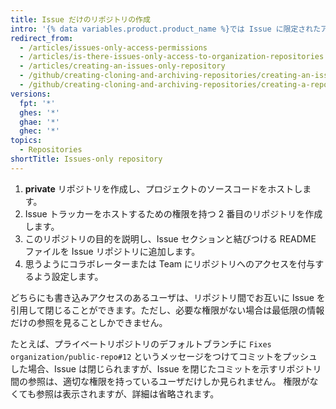 ```yaml
---
title: Issue だけのリポジトリの作成
intro: '{% data variables.product.product_name %}では Issue に限定されたアクセス権限は存在しませんが、Issue 専用のリポジトリを作成すれば、実質的にそのようなアクセス権限を設定できます。'
redirect_from:
  - /articles/issues-only-access-permissions
  - /articles/is-there-issues-only-access-to-organization-repositories
  - /articles/creating-an-issues-only-repository
  - /github/creating-cloning-and-archiving-repositories/creating-an-issues-only-repository
  - /github/creating-cloning-and-archiving-repositories/creating-a-repository-on-github/creating-an-issues-only-repository
versions:
  fpt: '*'
  ghes: '*'
  ghae: '*'
  ghec: '*'
topics:
  - Repositories
shortTitle: Issues-only repository
---
```


1. **private** リポジトリを作成し、プロジェクトのソースコードをホストします。
2. Issue トラッカーをホストするための権限を持つ 2 番目のリポジトリを作成します。
3. このリポジトリの目的を説明し、Issue セクションと結びつける README ファイルを Issue リポジトリに追加します。
4. 思うようにコラボレーターまたは Team にリポジトリへのアクセスを付与するよう設定します。

どちらにも書き込みアクセスのあるユーザは、リポジトリ間でお互いに Issue を引用して閉じることができます。ただし、必要な権限がない場合は最低限の情報だけの参照を見ることしかできません。

たとえば、プライベートリポジトリのデフォルトブランチに `Fixes organization/public-repo#12` というメッセージをつけてコミットをプッシュした場合、Issue は閉じられますが、Issue を閉じたコミットを示すリポジトリ間の参照は、適切な権限を持っているユーザだけしか見られません。 権限がなくても参照は表示されますが、詳細は省略されます。
